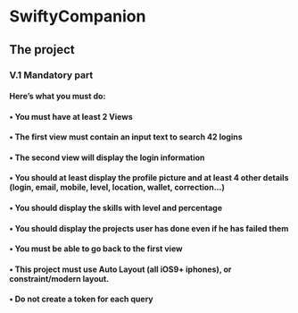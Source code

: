 # SwiftyCompanion

## The project
### V.1 Mandatory part
#### Here’s what you must do:
#### • You must have at least 2 Views
#### • The first view must contain an input text to search 42 logins
#### • The second view will display the login information
#### • You should at least display the profile picture and at least 4 other details (login, email, mobile, level, location, wallet, correction...)
#### • You should display the skills with level and percentage
#### • You should display the projects user has done even if he has failed them
#### • You must be able to go back to the first view
#### • This project must use Auto Layout (all iOS9+ iphones), or constraint/modern layout.
#### • Do not create a token for each query
